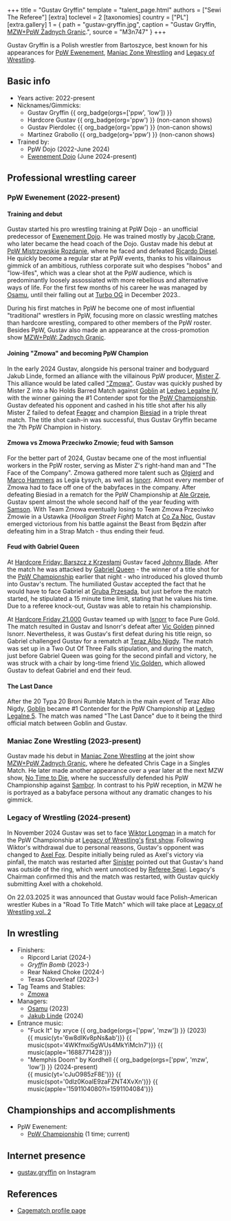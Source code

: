 +++
title = "Gustav Gryffin"
template = "talent_page.html"
authors = ["Sewi The Referee"]
[extra]
toclevel = 2
[taxonomies]
country = ["PL"]
[extra.gallery]
1 = { path = "gustav-gryffin.jpg", caption = "Gustav Gryffin, [MZW+PpW Żadnych Granic](@/e/mzw/2023-09-23-mzw_ppw-zadnych-granic.md).", source = "M3n747" }
+++

Gustav Gryffin is a Polish wrestler from Bartoszyce, best known for his appearances for [PpW Ewenement](@/o/ppw.md), [Maniac Zone Wrestling](@/o/mzw.md) and [Legacy of Wrestling](@/o/low.md).

## Basic info

* Years active: 2022-present
* Nicknames/Gimmicks:
  - Gustav Gryffin {{ org_badge(orgs=['ppw', 'low']) }}
  - Hardcore Gustav {{ org_badge(org='ppw') }} (non-canon shows)
  - Gustav Pierdolec {{ org_badge(org='ppw') }} (non-canon shows)
  - Martinez Grabollo {{ org_badge(org='ppw') }} (non-canon shows)
* Trained by:
  - PpW Dojo (2022-June 2024)
  - [Ewenement Dojo](@/o/ewenement-dojo.md) (June 2024-present)

## Professional wrestling career

### PpW Ewenement (2022-present)

#### Training and debut

Gustav started his pro wrestling training at PpW Dojo - an unofficial predecessor of [Ewenement Dojo](@/o/ewenement-dojo.md).
He was trained mostly by [Jacob Crane](@/w/jacob-crane.md), who later became the head coach of the Dojo.
Gustav made his debut at [PpW Mistrzowskie Rozdanie](@/e/ppw/2023-05-06-ppw-mistrzowskie-rozdanie.md), where he faced and defeated [Ricardo Diesel](@/w/ricardo-diesel.md).
He quickly become a regular star at PpW events, thanks to his villainous gimmick of an ambitious, ruthless corporate suit who despises "hobos" and "low-lifes", which was a clear shot at the PpW audience, which is predominantly loosely assossiated with more rebellious and alternative ways of life.
For the first few months of his career he was managed by [Osamu](@/w/osamu.md), until their falling out at [Turbo OG](@/e/ppw/2023-12-08-ppw-turbo-og.md) in December 2023..

During his first matches in PpW he become one of most influential "traditional" wrestlers in PpW, focusing more on classic wrestling matches than hardcore wrestling, compared to other members of the PpW roster.
Besides PpW, Gustav also made an appearance at the cross-promotion show [MZW+PpW: Żadnych Granic](@/e/mzw/2023-09-23-mzw_ppw-zadnych-granic.md).

#### Joining "Zmowa" and becoming PpW Champion

In the early 2024 Gustav, alongside his personal trainer and bodyguard Jakub Linde, formed an alliance with the villainous PpW producer, [Mister Z](@/w/mister-z.md).
This alliance would be lated called ["Zmowa"](@/tt/zmowa.md). Gustav was quickly pushed by Mister Z into a No Holds Barred Match against [Goblin](@/w/goblin.md) at [Ledwo Legalne IV](@/e/ppw/2024-06-08-ppw-ledwo-legalne-4.md), with the winner gaining the #1 Contender spot for the [PpW Championship](@/c/ppw-championship.md).
Gustav defeated his opponent and cashed in his title shot after his ally Mister Z failed to defeat [Feager](@/w/feager.md) and champion [Biesiad](@/w/biesiad.md) in a triple threat match.
The title shot cash-in was successful, thus Gustav Gryffin became the 7th PpW Champion in history.

#### Zmowa vs Zmowa Przeciwko Zmowie; feud with Samson

For the better part of 2024, Gustav became one of the most influential workers in the PpW roster, serving as Mister Z's right-hand man and "The Face of the Company".
Zmowa gathered more talent such as [Olgierd](@/w/olgierd.md) and [Marco Hammers](@/w/marco-hammers.md) as Legia Łysych, as well as [Isnorr](@/w/isnorr.md).
Almost every member of Zmowa had to face off one of the babyfaces in the company.
After defeating Biesiad in a rematch for the PpW Championship at [Ale Grzeje](@/e/ppw/2024-07-13-ppw-ale-grzeje.md), Gustav spent almost the whole second half of the year feuding with [Samson](@/w/samson.md).
With Team Zmowa eventually losing to Team Zmowa Przeciwko Zmowie in a Ustawka (_Hooligan Street Fight_) Match at [Co Za Noc](@/e/ppw/2024-10-26-ppw-co-za-noc.md), Gustav emerged victorious from his battle against the Beast from Będzin after defeating him in a Strap Match - thus ending their feud.

#### Feud with Gabriel Queen

At [Hardcore Friday: Barszcz z Krzesłami](@/e/ppw/2024-12-06-ppw-hardcore-friday-barszcz-z-krzeslami.md) Gustav faced [Johnny Blade](@/w/johnny-blade.md). After the match he was attacked by [Gabriel Queen](@/w/gabriel-queen.md) - the winner of a title shot for the [PpW Championship](@/c/ppw-championship.md) earlier that night - who introduced his gloved thumb into Gustav's rectum. The humiliated Gustav accepted the fact that he would have to face Gabriel at [Gruba Przesada](@/e/ppw/2025-01-25-ppw-gruba-przesada.md), but just before the match started, he stipulated a 15 minute time limit, stating that he values his time.
Due to a referee knock-out, Gustav was able to retain his championship.

At [Hardcore Friday 21.000](@/e/ppw/2025-02-21-ppw-hardcore-friday.md) Gustav teamed up with [Isnorr](@/w/isnorr.md) to face Pure Gold. The match resulted in Gustav and Isnorr's defeat after [Vic Golden](@/w/vic-golden.md) pinned Isnorr. Nevertheless, it was Gustav's first defeat during his title reign, so Gabriel challenged Gustav for a rematch at [Teraz Albo Nigdy](@/e/ppw/2025-03-15-ppw-teraz-albo-nigdy.md). The match was set up in a Two Out Of Three Falls stipulation, and during the match, just before Gabriel Queen was going for the second pinfall and victory, he was struck with a chair by long-time friend [Vic Golden](@/w/vic-golden.md), which allowed Gustav to defeat Gabriel and end their feud.

#### The Last Dance

After the 20 Typa 20 Broni Rumble Match in the main event of Teraz Albo Nigdy, [Goblin](@/w/goblin.md) became #1 Contender for the PpW Championship at [Ledwo Legalne 5](@/e/ppw/2025-06-07-ppw-ledwo-legalne-5.md). The match was named "The Last Dance" due to it being the third official match between Goblin and Gustav.

### Maniac Zone Wrestling (2023-present)

Gustav made his debut in [Maniac Zone Wrestling](@/o/mzw.md) at the joint show [MZW+PpW Żadnych Granic](@/e/mzw/2023-09-23-mzw_ppw-zadnych-granic.md), where he defeated Chris Cage in a Singles Match.
He later made another appearance over a year later at the next MZW show, [No Time to Die](@/e/mzw/2024-10-12-mzw-no-time-to-die.md), where he successfully defended his PpW Championship against [Sambor](@/w/sambor.md). In contrast to his PpW reception, in MZW he is portrayed as a babyface persona without any dramatic changes to his gimmick.

### Legacy of Wrestling (2024-present)

In November 2024 Gustav was set to face [Wiktor Longman](@/w/wiktor-longman.md) in a match for the PpW Championship at [Legacy of Wrestling's](@/o/low.md) [first show](@/e/low/2024-12-01-low-1.md). Following Wiktor's withdrawal due to personal reasons, Gustav's opponent was changed to [Axel Fox](@/w/axel-fox.md). Despite initially being ruled as Axel's victory via pinfall, the match was restarted after [Sinister](@/w/sinister.md) pointed out that Gustav's hand was outside of the ring, which went unnoticed by [Referee Sewi](@/w/sedzia-seweryn.md). Legacy's Chairman confirmed this and the match was restarted, with Gustav quickly submitting Axel with a chokehold.

On 22.03.2025 it was announced that Gustav would face Polish-American wrestler Kubes in a "Road To Title Match" which will take place at [Legacy of Wrestling vol. 2](@/e/low/2025-04-06-low-2.md)

## In wrestling

* Finishers:
  - Ripcord Lariat (2024-)
  - _Gryffin Bomb_ (2023-)
  - Rear Naked Choke (2024-)
  - Texas Cloverleaf (2023-)
* Tag Teams and Stables:
  - [Zmowa](@/tt/zmowa.md)
* Managers:
  - [Osamu](@/w/osamu.md) (2023)
  - [Jakub Linde](@/w/jakub-linde.md) (2024)
* Entrance music:
  - "Fuck It" by xryce
    {{ org_badge(orgs=['ppw', 'mzw']) }} (2023) <br>
    {{ music(yt='6w8dIKv8pNs&ab')}}
    {{ music(spot='4WKfmxi5gWUs4MkYiMcln7')}}
    {{ music(apple='1688771428')}}
  - "Memphis Doom" by Kordhell
    {{ org_badge(orgs=['ppw', 'mzw', 'low']) }} (2024-present) <br>
    {{ music(yt='cJuO985zF8E')}}
    {{ music(spot='0dlz0KoaIE9zaFZNT4XvXn')}}
    {{ music(apple='1591104080?i=1591104084')}}
 
## Championships and accomplishments

* PpW Ewenement:
  - [PpW Championship](@/c/ppw-championship.md) (1 time; current)

## Internet presence

* [gustav.gryffin](https://www.instagram.com/gustav.gryffin/) on Instagram

## References

* [Cagematch profile page](https://www.cagematch.net/?id=2&nr=29108)
